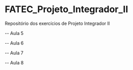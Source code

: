 # FATEC_Projeto_Integrador_II
Repositório dos exercícios de Projeto Integrador II


-- Aula 5

-- Aula 6

-- Aula 7

-- Aula 8
